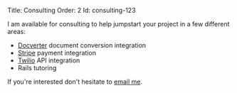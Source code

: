 Title: Consulting
Order: 2
Id: consulting-123

I am available for consulting to help jumpstart your project in a few different areas:

* [Docverter](http://www.docverter.com) document conversion integration
* [Stripe](https://stripe.com) payment integration
* [Twilio](http://twilio.com) API integration
* Rails tutoring

If you're interested don't hesitate to [email me](mailto:pete@bugsplat.info).
